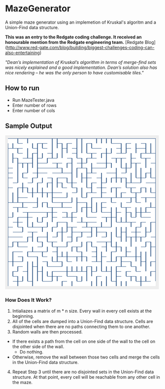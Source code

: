# MazeGenerator
A simple maze generator using an implemetion of Kruskal's algoritm and a Union-Find data structure.

**This was an entry to the Redgate coding challenge. It received an honourable mention from the Redgate engineering team.** [Redgate Blog] (http://www.red-gate.com/blog/building/biggest-challenges-coding-can-also-entertaining) 

*"Dean’s implementation of Kruskal’s algorithm in terms of merge-find sets was nicely explained and a good implementation. Dean’s solution also has nice rendering – he was the only person to have customisable tiles."*

## How to run
* Run MazeTester.java
* Enter number of rows
* Enter number of cols

## Sample Output
<img src="https://raw.githubusercontent.com/Dean-Coakley/MazeGenerator/master/Maze.png">

### How Does It Work?
1. Intialiazes a matrix of m * n size. Every wall in every cell exists at the beginning.
2. All of the cells are dumped into a Union-Find data structure. Cells are disjointed when there are no paths connecting them to one another.
3. Random walls are then processed. 
  * If there exists a path from the cell on one side of the wall to the cell on the other side of the wall.
    * Do nothing.
  * Otherwise, remove the wall between those two cells and merge the cells in the Union-Find data structure.
4. Repeat Step 3 until there are no disjointed sets in the Union-Find data structure. At that point, every cell will be reachable from any other cell in the maze.

